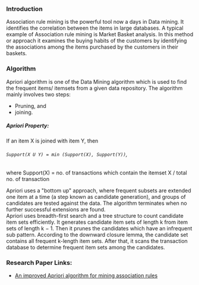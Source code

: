 ### Introduction
Association rule mining is the powerful tool now a days in Data mining. It identifies the correlation between the items in large databases. A typical example of Association rule      mining  is Market Basket analysis. In this method or approach it examines the buying habits of the customers by identifying the associations among the items purchased by the customers in their baskets.
### Algorithm
Apriori algorithm is one of the Data Mining algorithm which is used to find the frequent items/ itemsets from a given data repository. The algorithm mainly involves two steps: 
* Pruning, and 
* joining. 
##### Apriori Property: 
If an item X is joined with item Y, then  
###### ```Support(X U Y) = min (Support(X), Support(Y))```,
where Support(X) = no. of transactions which contain the itemset X / total no. of transaction 

Apriori uses a "bottom up" approach, where frequent subsets are extended one item at a time (a step known as candidate generation), and groups of candidates are tested against the data. The algorithm terminates when no further successful extensions are found.  
Apriori uses breadth-first search and a tree structure to count candidate item sets efficiently. It generates candidate item sets of length k from item sets of length k − 1. Then it prunes the candidates which have an infrequent sub pattern. According to the downward closure lemma, the candidate set contains all frequent k-length item sets. After that, it scans the transaction database to determine frequent item sets among the candidates. 

### Research Paper Links:
* [An improved Apriori algorithm for mining association rules](https://aip.scitation.org/doi/pdf/10.1063/1.4977361?class=pdf)
